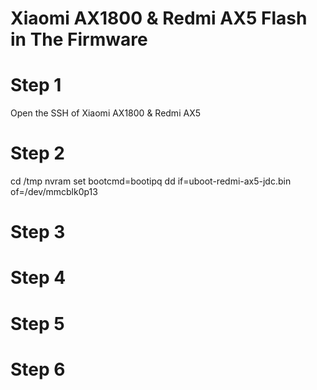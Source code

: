 # Xiaomi AX1800 & Redmi AX5 Flash in The Firmware

# Step 1
 Open the SSH of Xiaomi AX1800 & Redmi AX5

# Step 2
cd /tmp
nvram set bootcmd=bootipq
dd if=uboot-redmi-ax5-jdc.bin of=/dev/mmcblk0p13

# Step 3


# Step 4


# Step 5


# Step 6